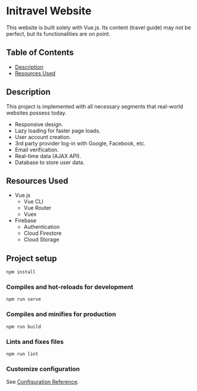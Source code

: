 # **Initravel Website**
This website is built solely with Vue.js. Its content (travel guide) may not be perfect, but its functionalities are on point.


## Table of Contents
- [ Description ](#desc)
- [ Resources Used ](#resources)

<a name="desc"></a>
## Description
This project is implemented with all necessary segments that real-world websites possess today.
- Responsive design.
- Lazy loading for faster page loads.
- User account creation.
- 3rd party provider log-in with Google, Facebook, etc.
- Email verification.
- Real-time data (AJAX API).
- Database to store user data.

<a name="resources"></a>
## Resources Used
- Vue.js
  - Vue CLI
  - Vue Router
  - Vuex
- Firebase
  - Authentication
  - Cloud Firestore
  - Cloud Storage

## Project setup
```
npm install
```

### Compiles and hot-reloads for development
```
npm run serve
```

### Compiles and minifies for production
```
npm run build
```

### Lints and fixes files
```
npm run lint
```

### Customize configuration
See [Configuration Reference](https://cli.vuejs.org/config/).

